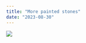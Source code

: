 ```yaml
---
title: "More painted stones"
date: "2023-08-30"
---
```


![](images/IMG-20230802-WA0002-1024x576.jpg)
